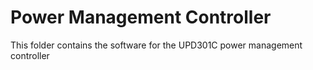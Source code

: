 # Power Management Controller
This folder contains the software for the UPD301C power management controller
